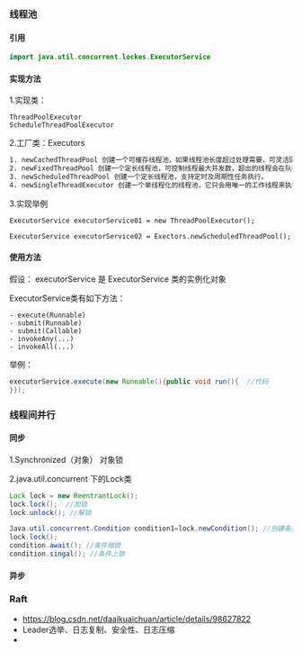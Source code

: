 ### 线程池

#### 引用

~~~ java
import java.util.concurrent.lockes.ExecutorService
~~~

#### 实现方法

1.实现类：

    ThreadPoolExecutor
    ScheduleThreadPoolExecutor
2.工厂类：Executors

~~~ txt
1. newCachedThreadPool 创建一个可缓存线程池，如果线程池长度超过处理需要，可灵活回收空闲线程，若无可回收，则新建线程。
2. newFixedThreadPool 创建一个定长线程池，可控制线程最大并发数，超出的线程会在队列中等待。
3. newScheduledThreadPool 创建一个定长线程池，支持定时及周期性任务执行。
4. newSingleThreadExecutor 创建一个单线程化的线程池，它只会用唯一的工作线程来执行任务，保证所有任务按照指定顺序(FIFO, LIFO, 优先级)执行。
~~~

3.实现举例

~~~
ExecutorService executorService01 = new ThreadPoolExecutor();

ExecutorService executorService02 = Exectors.newScheduledThreadPool();
~~~

#### 使用方法

  假设： executorService 是 ExecutorService 类的实例化对象

ExecutorService类有如下方法：

~~~
- execute(Runnable)  
- submit(Runnable)
- submit(Callable)
- invokeAny(...)
- invokeAll(...)
~~~

举例：

~~~java
executorService.execute(new Runnable(){public void run(){  //代码 
}});
~~~





### 线程间并行

#### 同步

1.Synchronized（对象）  对象锁

2.java.util.concurrent 下的Lock类

  ~~~java
Lock lock = new ReentrantLock();
lock.lock();  //加锁
lock.unlock(); //解锁

Java.util.concurrent.Condition condition1=lock.newCondition(); //创建条件锁
lock.lock();
condition.await(); //条件枷锁
condition.singal(); //条件上锁
  ~~~

#### 异步

 



### Raft

- https://blog.csdn.net/daaikuaichuan/article/details/98627822
- Leader选举、日志复制、安全性、日志压缩
- 

